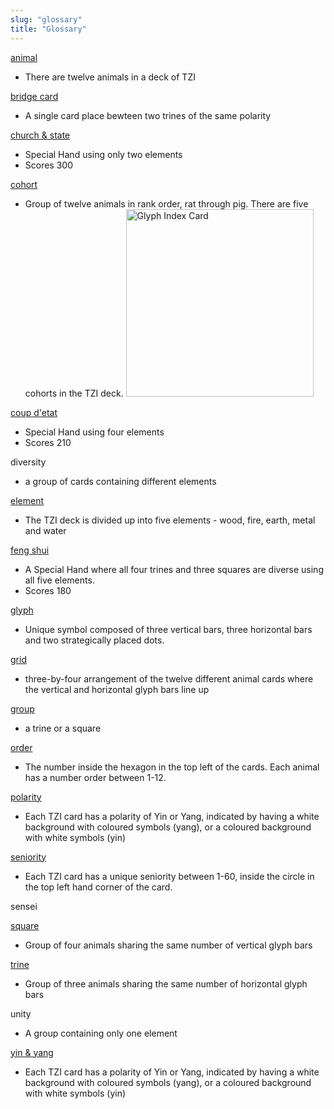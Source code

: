 ```yaml
---
slug: "glossary"
title: "Glossary"
---
```


[animal](animals "Animals") 
* There are twelve animals in a deck of TZI

[bridge card](formations#bridge_card)
* A single card place bewteen two trines of the same polarity

[church & state](formations#church-state) 
* Special Hand using only two elements
* Scores 300

[cohort](cohorts "Cohorts")
* Group of twelve animals in rank order, rat through pig. There are five cohorts in the TZI deck. <img alt="Glyph Index Card" width="300px" src="images/glyph_card_90.png"/>

[coup d'etat](formations#coup-detat "Coup D'Etat")
* Special Hand using four elements
* Scores 210

diversity
* a group of cards containing different elements

[element](elements "Elements")
* The TZI deck is divided up into five elements - wood, fire, earth, metal and water

[feng shui](formations#feng-shui "Feng Shui")
* A Special Hand where all four trines and three squares are diverse using all five elements.
* Scores 180

[glyph](tzi-glyph "TZI Glyph")
* Unique symbol composed of three vertical bars, three horizontal bars and two strategically placed dots.

[grid](formations#grid "Grid")
* three-by-four arrangement of the twelve different animal cards where the vertical and horizontal glyph bars line up

[group](formations#basic-formations "Groups")
* a trine or a square

[order](order "Order")
* The number inside the hexagon in the top left of the cards. Each animal has a number order between 1-12.

[polarity](polarity "Polarity")
* Each TZI card has a polarity of Yin or Yang, indicated by having a white background with coloured symbols (yang), or a coloured background with white symbols (yin)

[seniority](seniority "seniority")
* Each TZI card has a unique seniority between 1-60, inside the circle in the top left hand corner of the card. 

sensei

[square](formations#squares "squares")
* Group of four animals sharing the same number of vertical glyph bars

[trine](formations#trines "trines")
* Group of three animals sharing the same number of horizontal glyph bars

unity
* A group containing only one element

[yin & yang](polarity "Polarity")
* Each TZI card has a polarity of Yin or Yang, indicated by having a white background with coloured symbols (yang), or a coloured background with white symbols (yin)


